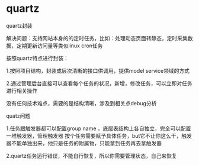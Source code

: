 quartz
======

quartz封装

解决问题：支持网站本身的的定时任务，比如：处理动态页面转静态，定时采集数据，定期更新访问量等类似linux cron任务

按照quartz特点进行封装：

1.按照项目结构，封装成层次清晰的接口供调用，提供model service领域的方式

2.通过管理后台直接可以查看每个任务的状况，新增，修改任务，可以立即对任务进行相关操作

没有任何技术难点，需要的是结构清晰，涉及到相关点debug分析

quatz问题

1.任务跟触发器都可以配置group name ，底层表结构上各自独立，完全可以配置一堆触发器，管理触发器
按个任务需要赋予具体任务，but它不让你这么干，触发器不能单独出来，他只是任务的附属物，只能拿到任务再去拿触发器


2.quartz任务运行错误，不能自行恢复，所以你需要管理状态，自己来恢复


